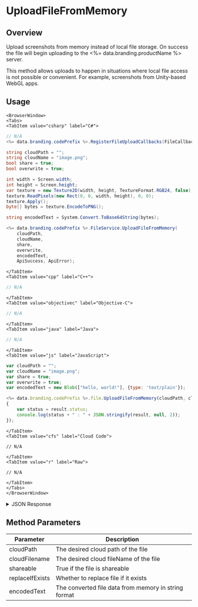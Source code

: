# UploadFileFromMemory
## Overview
Upload screenshots from memory instead of local file storage. On success the file will begin uploading to the <%= data.branding.productName %> server.

This method allows uploads to happen in situations where local file access is not possible or convenient. For example, screenshots from Unity-based WebGL apps.


<PartialServop service_name="file" operation_name="PREPARE_USER_UPLOAD" />

## Usage

```mdx-code-block
<BrowserWindow>
<Tabs>
<TabItem value="csharp" label="C#">
```

```csharp
// N/A
<%= data.branding.codePrefix %>.RegisterFileUploadCallbacks(FileCallbackSuccess, FileCallbackFail);

string cloudPath = "";
string cloudName = "image.png";
bool share = true;
bool overwrite = true;

int width = Screen.width;
int height = Screen.height;
var texture = new Texture2D(width, height, TextureFormat.RGB24, false);
texture.ReadPixels(new Rect(0, 0, width, height), 0, 0);
texture.Apply();
byte[] bytes = texture.EncodeToPNG();

string encodedText = System.Convert.ToBase64String(bytes);

<%= data.branding.codePrefix %>.FileService.UploadFileFromMemory(
    cloudPath,
    cloudName,
    share,
    overwrite,
    encodedText,
    ApiSuccess, ApiError);
```

```mdx-code-block
</TabItem>
<TabItem value="cpp" label="C++">
```

```cpp
// N/A
```

```mdx-code-block
</TabItem>
<TabItem value="objectivec" label="Objective-C">
```

```objectivec
// N/A
```

```mdx-code-block
</TabItem>
<TabItem value="java" label="Java">
```

```java
// N/A
```

```mdx-code-block
</TabItem>
<TabItem value="js" label="JavaScript">
```

```javascript
var cloudPath = "";
var cloudName = "image.png";
var share = true;
var overwrite = true;
var encodedText = new Blob(["hello, world!"], {type: 'text/plain'});

<%= data.branding.codePrefix %>.file.UploadFileFromMemory(cloudPath, cloudName, share, overwrite, encodedText, result =>
{
	var status = result.status;
	console.log(status + " : " + JSON.stringify(result, null, 2));
});
```

```mdx-code-block
</TabItem>
<TabItem value="cfs" label="Cloud Code">
```

```cfscript
// N/A
```

```mdx-code-block
</TabItem>
<TabItem value="r" label="Raw">
```

```cfscript
// N/A
```

```mdx-code-block
</TabItem>
</Tabs>
</BrowserWindow>
```

<details>
<summary>JSON Response</summary>

```json
{
    "status": 200,
    "data": {
        "fileDetails": {
            "gameId": "12186",
            "shareable": true,
            "uploadId": "a11e0e65-8843-47a6-a1b7-c4e7a82baa88",
            "replaceIfExists": true,
            "cloudPath": "",
            "expiresAt": 1605641010658,
            "createdAt": 1605036210658,
            "fileSize": 72636,
            "profileId": "bc33dae0-9334-4798-9f4d-a5e99842e8c6",
            "cloudLocation": "bc/g/12186/u/bc33dae0-9334-4798-9f4d-a5e99842e8c6/f/image.png",
            "localPath": "iVBORw0KGgoAAAANSUhEUgAAAQ8AAAEFCAIAAABy...AElFTkSuQmCC",
            "cloudFilename": "image.png",
            "fileType": "User",
            "updatedAt": 1605036210658
        }
    }
}
```
</details>

## Method Parameters
Parameter | Description
--------- | -----------
cloudPath | The desired cloud path of the file
cloudFilename | The desired cloud fileName of the file
shareable | True if the file is shareable
replaceIfExists | Whether to replace file if it exists
encodedText | The converted file data from memory in string format


